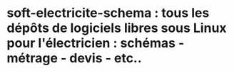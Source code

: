 # soft-electricite-schema : tous les dépôts de logiciels libres sous Linux pour l'électricien : schémas - métrage - devis - etc..
